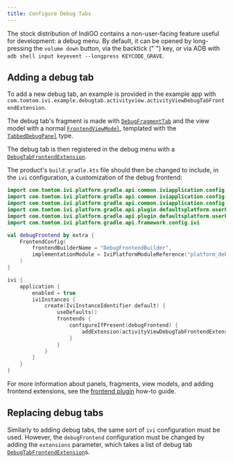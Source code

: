 ```yaml
---
title: Configure Debug Tabs
---
```


The stock distribution of IndiGO contains a non-user-facing feature useful for development: a debug
menu. By default, it can be opened by long-pressing the `volume down` button, via the backtick
("\`") key, or via ADB with `adb shell input keyevent --longpress KEYCODE_GRAVE`.

## Adding a debug tab

To add a new debug tab, an example is provided in the example app with
`com.tomtom.ivi.example.debugtab.activityview.activityViewDebugTabFrontendExtension`.

The debug tab's fragment is made with
[`DebugFragmentTab`](TTIVI_INDIGO_API) and the view model with a
normal [`FrontendViewModel`](TTIVI_INDIGO_API),
templated with the [`TabbedDebugPanel`](TTIVI_INDIGO_API) type.

The debug tab is then registered in the debug menu with a
[`DebugTabFrontendExtension`](TTIVI_INDIGO_API).

The product's `build.gradle.kts` file should then be changed to include, in the `ivi` configuration,
a customization of the debug frontend:

```kotlin
import com.tomtom.ivi.platform.gradle.api.common.iviapplication.config.FrontendConfig
import com.tomtom.ivi.platform.gradle.api.common.iviapplication.config.IviInstanceIdentifier
import com.tomtom.ivi.platform.gradle.api.common.iviapplication.config.MenuItemConfig
import com.tomtom.ivi.platform.gradle.api.plugin.defaultsplatform.userProfileFrontend
import com.tomtom.ivi.platform.gradle.api.plugin.defaultsplatform.userProfileMenuItem
import com.tomtom.ivi.platform.gradle.api.framework.config.ivi

val debugFrontend by extra {
    FrontendConfig(
        frontendBuilderName = "DebugFrontendBuilder",
        implementationModule = IviPlatformModuleReference("platform_debug_plugin_frontend_debug")
    )
}

ivi {
    application {
        enabled = true
        iviInstances {
            create(IviInstanceIdentifier.default) {
                useDefaults()
                frontends {
                    configureIfPresent(debugFrontend) {
                        addExtension(activityViewDebugTabFrontendExtension)
                    }
                }
            }
        }
    }
}
```

For more information about panels, fragments, view models, and adding frontend extensions, see the
[frontend plugin](/indigo/documentation/tutorials-and-examples/basics/create-a-frontend-plugin)
how-to guide.

## Replacing debug tabs

Similarly to adding debug tabs, the same sort of `ivi` configuration must be used.
However, the `debugFrontend` configuration must be changed by adding the `extensions` parameter,
which takes a list of debug tab
[`DebugTabFrontendExtension`](TTIVI_INDIGO_API)s.

